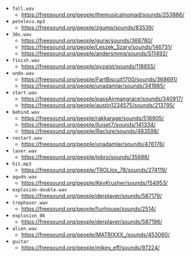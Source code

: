 - `fall.wav`
    - <https://freesound.org/people/themusicalnomad/sounds/253886/>
- `peteleco.mp3`
    - <https://freesound.org/people/zgump/sounds/83539/>
- `30s.wav`
    - <https://freesound.org/people/gurie/sounds/368780/>
    - <https://freesound.org/people/Leszek_Szary/sounds/146731/>
    - <https://freesound.org/people/andersmmg/sounds/511492/>
- `finish.wav`
    - <https://freesound.org/people/pyzaist/sounds/118655/>
- `undo.wav`
    - <https://freesound.org/people/FartBiscuit1700/sounds/368691/>
    - <https://freesound.org/people/unadamlar/sounds/341985/>
- `start.wav`
    - <https://freesound.org/people/passAirmangrace/sounds/340917/>
    - <https://freesound.org/people/austin1234575/sounds/213795/>
- `behind.wav`
    - <https://freesound.org/people/rakkarage/sounds/516905/>
    - <https://freesound.org/people/lluiset7/sounds/141334/>
    - <https://freesound.org/people/Raclure/sounds/483598/>
- `restart.wav`
    - <https://freesound.org/people/unadamlar/sounds/476176/>
- `laser.wav`
    - <https://freesound.org/people/jobro/sounds/35686/>
- `hit.mp3`
    - <https://freesound.org/people/TROLlox_78/sounds/274119/>
- `agudo.wav`
    - <https://freesound.org/people/KeyKrusher/sounds/154953/>
- `explosion-double.wav`
    - <https://freesound.org/people/derplayer/sounds/587179/>
- `trophaser.wav`
    - <https://freesound.org/people/funhouse/sounds/2514/>
- `explosion_06`
    - <https://freesound.org/people/derplayer/sounds/587196/>
- `alien.wav`
    - <https://freesound.org/people/MATRIXXX_/sounds/453060/>
- `guitar`
    - <https://freesound.org/people/mikey_eff/sounds/97224/>
